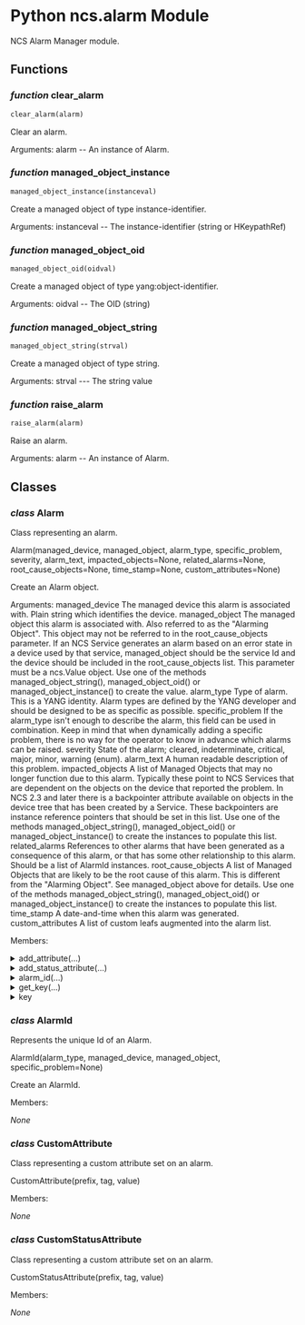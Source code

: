 # Python ncs.alarm Module

NCS Alarm Manager module.

## Functions

### _function_ clear_alarm

```python
clear_alarm(alarm)
```

Clear an alarm.

Arguments:
    alarm -- An instance of Alarm.

### _function_ managed_object_instance

```python
managed_object_instance(instanceval)
```

Create a managed object of type instance-identifier.

Arguments:
    instanceval -- The instance-identifier (string or HKeypathRef)

### _function_ managed_object_oid

```python
managed_object_oid(oidval)
```

Create a managed object of type yang:object-identifier.

Arguments:
    oidval -- The OID (string)

### _function_ managed_object_string

```python
managed_object_string(strval)
```

Create a managed object of type string.

Arguments:
    strval --- The string value

### _function_ raise_alarm

```python
raise_alarm(alarm)
```

Raise an alarm.

Arguments:
    alarm -- An instance of Alarm.


## Classes

### _class_ **Alarm**

Class representing an alarm.

Alarm(managed_device, managed_object, alarm_type, specific_problem, severity, alarm_text, impacted_objects=None, related_alarms=None, root_cause_objects=None, time_stamp=None, custom_attributes=None)

Create an Alarm object.

Arguments:
managed_device
        The managed device this alarm is associated with. Plain string
        which identifies the device.
managed_object
        The managed object this alarm is associated with. Also referred
        to as the "Alarming Object". This object may not be referred to
        in the root_cause_objects parameter. If an NCS Service
        generates an alarm based on an error state in a device used by
        that service, managed_object should be the service Id and the
        device should be included in the root_cause_objects list. This
        parameter must be a ncs.Value object. Use one of the methods
        managed_object_string(), managed_object_oid() or
        managed_object_instance() to create the value.
alarm_type
        Type of alarm. This is a YANG identity. Alarm types are defined
        by the YANG developer and should be designed to be as specific
        as possible.
specific_problem
        If the alarm_type isn't enough to describe the alarm, this
        field can be used in combination. Keep in mind that when
        dynamically adding a specific problem, there is no way for the
        operator to know in advance which alarms can be raised.
severity
        State of the alarm; cleared, indeterminate, critical, major,
        minor, warning (enum).
alarm_text
        A human readable description of this problem.
impacted_objects
        A list of Managed Objects that may no longer function due to
        this alarm. Typically these point to NCS Services that are
        dependent on the objects on the device that reported the
        problem. In NCS 2.3 and later there is a backpointer attribute
        available on objects in the device tree that has been created by
        a Service. These backpointers are instance reference pointers
        that should be set in this list. Use one of the methods
        managed_object_string(), managed_object_oid() or
        managed_object_instance() to create the instances to populate
        this list.
related_alarms
        References to other alarms that have been generated as a
        consequence of this alarm, or that has some other relationship
        to this alarm. Should be a list of AlarmId instances.
root_cause_objects
        A list of Managed Objects that are likely to be the root cause
        of this alarm. This is different from the "Alarming Object". See
        managed_object above for details. Use one of the methods
        managed_object_string(), managed_object_oid() or
        managed_object_instance() to create the instances to populate
        this list.
time_stamp
        A date-and-time when this alarm was generated.
custom_attributes
        A list of custom leafs augmented into the alarm list.

Members:

<details>

<summary>add_attribute(...)</summary>

Method:

```python
add_attribute(self, prefix, tag, value)
```

Add or update custom attribute

</details>

<details>

<summary>add_status_attribute(...)</summary>

Method:

```python
add_status_attribute(self, prefix, tag, value)
```

Add or update custom status change attribute

</details>

<details>

<summary>alarm_id(...)</summary>

Method:

```python
alarm_id(self)
```

Get the unique Id of this alarm as an AlarmId instance.

</details>

<details>

<summary>get_key(...)</summary>

Method:

```python
get_key(self)
```

Get alarm list key.

</details>

<details>

<summary>key</summary>

_Readonly property_

Get alarm list key.

</details>

### _class_ **AlarmId**

Represents the unique Id of an Alarm.

AlarmId(alarm_type, managed_device, managed_object, specific_problem=None)

Create an AlarmId.

Members:

_None_

### _class_ **CustomAttribute**

Class representing a custom attribute set on an alarm.

CustomAttribute(prefix, tag, value)

Members:

_None_

### _class_ **CustomStatusAttribute**

Class representing a custom attribute set on an alarm.

CustomStatusAttribute(prefix, tag, value)

Members:

_None_

